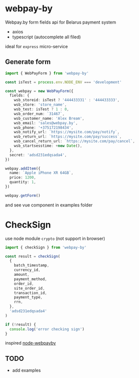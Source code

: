# webpay-by

Webpay.by form fields api for Belarus payment system

- axios
- typescript (autocomplete all filed)

ideal for `express` micro-service

## Generate form

```ts
import { WebPayForm } from 'webpay-by'

const isTest = process.env.NODE_ENV === 'development'

const webpay = new WebPayForm({
  fields: {
    wsb_storeid: isTest ? '444433331' : '444433333',
    wsb_store: 'store_name',
    wsb_test: isTest ? 1 : 0,
    wsb_order_num: `31467`,
    wsb_customer_name: 'Alex Bream',
    wsb_email: 'sales@webpay.by',
    wsb_phone: '+375172198434',
    wsb_notify_url: `https://mysite.com/pay/notify`,
    wsb_return_url: `https://mysite.com/pay/success`,
    wsb_cancel_return_url: `https://mysite.com/pay/cancel`,
    wsb_startsesstime: +new Date(),
  },
  secret: 'adsd231edqsada4',
})

webpay.addItem({
  name: `Apple iPhone XR 64GB`,
  price: 1200,
  quantity: 1,
})

webpay.getForm()
```

and see vue component in examples folder

# CheckSign

use node module `crypto` (not support in browser)

```ts
import { checkSign } from 'webpay-by'

const result = checkSign(
  {
    batch_timestamp,
    currency_id,
    amount,
    payment_method,
    order_id,
    site_order_id,
    transaction_id,
    payment_type,
    rrn,
  },
  'adsd231edqsada4'
)

if (!result) {
  console.log('error checking sign')
}
```

inspired [node-webpayby](https://github.com/menavita/node-webpayby)

## TODO

- add examples
